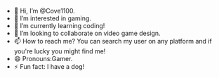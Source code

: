 - 👋 Hi, I’m @Cove1100.
- 👀 I’m interested in gaming.
- 🌱 I’m currently learning coding!
- 💞️ I’m looking to collaborate on video game design.
- 📫 How to reach me? You can search my user on any platform and if you're lucky you might find me!
- 😄 Pronouns:Gamer.
- ⚡ Fun fact: I have a dog!

<!---
Cove1100/Cove1100 is a ✨ special ✨ repository because its `README.md` (this file) appears on your GitHub profile.
You can click the Preview link to take a look at your changes.
--->
